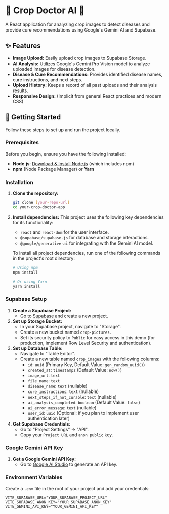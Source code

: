 # 🌿 Crop Doctor AI 🌾

A React application for analyzing crop images to detect diseases and provide cure recommendations using Google's Gemini AI and Supabase.

## ✨ Features

* **Image Upload:** Easily upload crop images to Supabase Storage.
* **AI Analysis:** Utilizes Google's Gemini Pro Vision model to analyze uploaded images for disease detection.
* **Disease & Cure Recommendations:** Provides identified disease names, cure instructions, and next steps.
* **Upload History:** Keeps a record of all past uploads and their analysis results.
* **Responsive Design:** (Implicit from general React practices and modern CSS)

## 🚀 Getting Started

Follow these steps to set up and run the project locally.

### Prerequisites

Before you begin, ensure you have the following installed:

* **Node.js**: [Download & Install Node.js](https://nodejs.org/en/download/) (which includes npm)
* **npm** (Node Package Manager) or **Yarn**

### Installation

1.  **Clone the repository:**
    ```bash
    git clone [your-repo-url]
    cd your-crop-doctor-app
    ```
2.  **Install dependencies:**
    This project uses the following key dependencies for its functionality:
    * `react` and `react-dom` for the user interface.
    * `@supabase/supabase-js` for database and storage interactions.
    * `@google/generative-ai` for integrating with the Gemini AI model.

    To install all project dependencies, run one of the following commands in the project's root directory:

    ```bash
    # Using npm
    npm install

    # Or using Yarn
    yarn install
    ```

### Supabase Setup

1.  **Create a Supabase Project:**
    * Go to [Supabase](https://supabase.com/) and create a new project.
2.  **Set up Storage Bucket:**
    * In your Supabase project, navigate to "Storage".
    * Create a new bucket named `crop-pictures`.
    * Set its security policy to `Public` for easy access in this demo (for production, implement Row Level Security and authentication).
3.  **Set up Database Table:**
    * Navigate to "Table Editor".
    * Create a new table named `crop_images` with the following columns:
        * `id`: `uuid` (Primary Key, Default Value: `gen_random_uuid()`)
        * `created_at`: `timestampz` (Default Value: `now()`)
        * `image_url`: `text`
        * `file_name`: `text`
        * `disease_name`: `text` (nullable)
        * `cure_instructions`: `text` (nullable)
        * `next_steps_if_not_curable`: `text` (nullable)
        * `ai_analysis_completed`: `boolean` (Default Value: `false`)
        * `ai_error_message`: `text` (nullable)
        * `user_id`: `uuid` (Optional: if you plan to implement user authentication later)
4.  **Get Supabase Credentials:**
    * Go to "Project Settings" -> "API".
    * Copy your `Project URL` and `anon public` key.

### Google Gemini API Key

1.  **Get a Google Gemini API Key:**
    * Go to [Google AI Studio](https://aistudio.google.com/app/apikey) to generate an API key.

### Environment Variables

Create a `.env` file in the root of your project and add your credentials:

```dotenv
VITE_SUPABASE_URL="YOUR_SUPABASE_PROJECT_URL"
VITE_SUPABASE_ANON_KEY="YOUR_SUPABASE_ANON_KEY"
VITE_GEMINI_API_KEY="YOUR_GEMINI_API_KEY"
